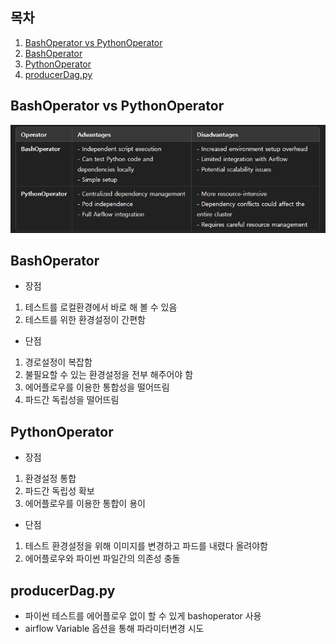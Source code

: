 ## 목차
1. [BashOperator vs PythonOperator](#bashoperator-vs-pythonoperator)
2. [BashOperator](#bashoperator)
3. [PythonOperator](#pythonoperator)
4. [producerDag.py](#producerdagpy)

## BashOperator vs PythonOperator
![Alt text](image.png)

## BashOperator
- 장점
1. 테스트를 로컬환경에서 바로 해 볼 수 있음
2. 테스트를 위한 환경설정이 간편함
- 단점
1. 경로설정이 복잡함
2. 불필요할 수 있는 환경설정을 전부 해주어야 함
3. 에어플로우를 이용한 통합성을 떨어뜨림
4. 파드간 독립성을 떨어뜨림
## PythonOperator
- 장점
1. 환경설정 통합
2. 파드간 독립성 확보
3. 에어플로우를 이용한 통합이 용이
- 단점
1. 테스트 환경설정을 위해 이미지를 변경하고 파드를 내렸다 올려야함
2. 에어플로우와 파이썬 파일간의 의존성 충돌


## producerDag.py
- 파이썬 테스트를 에어플로우 없이 할 수 있게 bashoperator 사용
- airflow Variable 옵션을 통해 파라미터변경 시도
